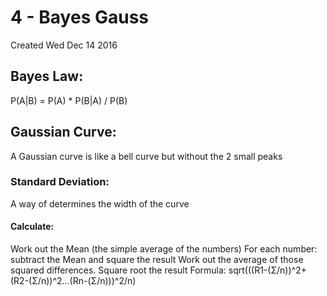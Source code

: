 # 4 - Bayes Gauss
Created Wed Dec 14 2016

Bayes Law:
----------
P(A|B) =  P(A) * P(B|A)  / P(B)


Gaussian Curve:
---------------
A Gaussian curve is like a bell curve but without the 2 small peaks


### Standard Deviation:
A way of determines the width of the curve
	

#### Calculate:
Work out the Mean (the simple average of the numbers)
For each number: subtract the Mean and square the result
Work out the average of those squared differences.
Square root the result
Formula: sqrt(((R1-(Σ/n))^2+ (R2-(Σ/n))^2...(Rn-(Σ/n)))^2/n)



